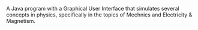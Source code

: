 A Java program with a Graphical User Interface that simulates several concepts in physics, specifically in the topics of Mechnics and Electricity & Magnetism.